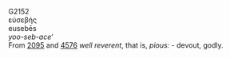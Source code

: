 G2152  
εὐσεβής  
eusebēs  
*yoo-seb-ace‘*  
From [2095](g2095) and [4576](g4576) *well* *reverent*, that is,
*pious:* - devout, godly.  
